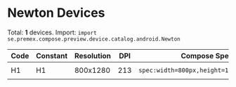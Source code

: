 # Newton Devices

Total: **1** devices. Import: `import se.premex.compose.preview.device.catalog.android.Newton`

| Code | Constant | Resolution | DPI | Compose Spec | Preview Usage |
|------|----------|------------|-----|-------------|---------------|
| H1 | H1 | 800x1280 | 213 | `spec:width=800px,height=1280px,dpi=213` | `@Preview(device = Newton.H1)` |

<!-- Generated automatically. Do not edit manually. -->

